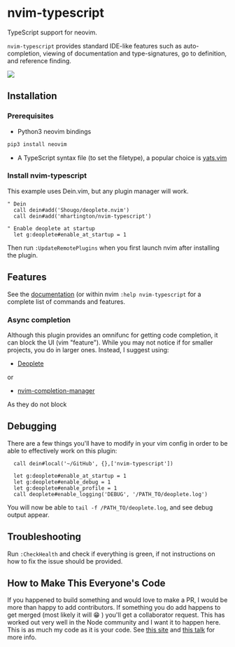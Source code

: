 # nvim-typescript

TypeScript support for neovim.

`nvim-typescript` provides standard IDE-like features such as auto-completion,
viewing of documentation and type-signatures, go to definition, and reference
finding.

![](https://github.com/mhartington/nvim-typescript/blob/master/deoplete-tss.gif)

## Installation

### Prerequisites

* Python3 neovim bindings

```bash
pip3 install neovim
```

* A TypeScript syntax file (to set the filetype), a popular choice is
  [yats.vim](https://github.com/HerringtonDarkholme/yats.vim)


### Install nvim-typescript

This example uses Dein.vim, but any plugin manager will work.

```viml
" Dein
  call dein#add('Shougo/deoplete.nvim')
  call dein#add('mhartington/nvim-typescript')

" Enable deoplete at startup
  let g:deoplete#enable_at_startup = 1
```

Then run `:UpdateRemotePlugins` when you first launch nvim after installing the
plugin.

## Features

See the
[documentation](https://github.com/mhartington/nvim-typescript/blob/master/doc/nvim-typescript.txt)
(or within nvim `:help nvim-typescript` for a complete list of commands and
features.


### Async completion

Although this plugin provides an omnifunc for getting code completion, it can block the UI (vim "feature"). While you may not notice if for smaller projects, you do in larger ones. Instead, I suggest using:

- [Deoplete](https://github.com/Shougo/deoplete.nvim)

or

-  [nvim-completion-manager](https://github.com/roxma/nvim-completion-manager)

As they do not block


## Debugging

There are a few things you'll have to modify in your vim config in order to be
able to effectively work on this plugin:

```viml
  call dein#local('~/GitHub', {},['nvim-typescript'])

  let g:deoplete#enable_at_startup = 1
  let g:deoplete#enable_debug = 1
  let g:deoplete#enable_profile = 1
  call deoplete#enable_logging('DEBUG', '/PATH_TO/deoplete.log')
```

You will now be able to `tail -f /PATH_TO/deoplete.log`, and see debug output
appear.

## Troubleshooting

Run `:CheckHealth` and check if everything is green, if not instructions on how
to fix the issue should be provided.

## How to Make This Everyone's Code

If you happened to build something and would love to make a PR, I would be more
than happy to add contributors. If something you do add happens to get merged
(most likely it will :grin: ) you'll get a collaborator request. This has worked
out very well in the Node community and I want it to happen here. This is as
much my code as it is your code. See [this site](http://openopensource.org) and
[this talk](https://youtu.be/wIUkWpg9FDY?t=5m10s) for more info.
